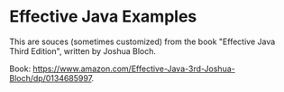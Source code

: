 # Effective Java Examples

This are souces (sometimes customized) from the book "Effective Java Third Edition", written by Joshua Bloch.

Book: https://www.amazon.com/Effective-Java-3rd-Joshua-Bloch/dp/0134685997.

